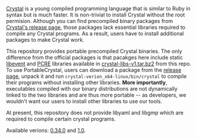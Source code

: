 [Crystal][crystal] is a young compiled programming language that is similar to
Ruby in syntax but is much faster. It is non-trivial to install Crystal without
the root permision. Although you can find precompiled binary packages from
[Crystal's release page][crrel], those packages lack essential libraries
required to compile any Crystal programs. As a result, users have to install
additional packages to make Crystal work.

This repository provides portable precompiled Crystal binaries. The only
difference from the official packages is that pacakges here include static
[libevent][libev] and [PCRE][pcre] libraries available in
[crystal-libs-v1.tar.bz2][libs] from this repo. To use PortableCrystal, users
can download a package from the [release page][rel], unpack it and run
`crystal-verion_x64-linux/bin/crystal` to compile their programs without
installing other libraries. **More importantly**, executables compiled with our
binary distributions are not dynamically linked to the two libraries and are
thus more portable -- as developers, we wouldn't want our users to install
other libraries to use our tools.

At present, this repository does not provide libyaml and libgmp which are
required to compile certain crystal programs.

Available verions: [0.34.0][v0.34.0] and [1.0][v1.0].

[crystal]: https://crystal-lang.org/
[libev]: https://libevent.org/
[pcre]: https://www.pcre.org/
[rel]: https://github.com/lh3/PortableCrystal/releases
[crrel]: https://github.com/crystal-lang/crystal/releases
[libs]: https://github.com/lh3/PortableCrystal/releases/download/dummy/crystal-libs-v1.tar.bz2
[v0.34.0]: https://github.com/lh3/PortableCrystal/releases/tag/dummy
[v1.0]: https://github.com/lh3/PortableCrystal/releases/tag/v1.0
